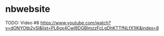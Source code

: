 # nbwebsite

TODO: Video #8 https://www.youtube.com/watch?v=dONYOtb2ySI&list=PL6gx4Cwl9DGBlmzzFcLgDhKTTfNLfX1IK&index=8
